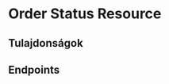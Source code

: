 # Order Status Resource

## Tulajdonságok

<ResourceProperties :resource="'order_status'" :lang="'hu'"/>

## Endpoints

[//]: <> (GET ENDPOINT)
<ResourceEndpoint :resource="'order_status'" :endpoint="'get'" :lang="'hu'">

<template v-slot:responseJSON>

<<< @/docs/fixtures/api/order_status/response/json/get_id.json

</template>

<template v-slot:responseXML>

<<< @/docs/fixtures/api/order_status/response/xml/get_id.xml

</template>

</ResourceEndpoint>

[//]: <> (GETCOLLECTION ENDPOINT)
<ResourceEndpoint :resource="'order_status'" :endpoint="'getCollection'" :lang="'hu'">

<template v-slot:responseJSON>

<<< @/docs/fixtures/api/order_status/response/json/get_page.json

</template>

<template v-slot:responseXML>

<<< @/docs/fixtures/api/order_status/response/xml/get_page.xml

</template>

</ResourceEndpoint>

